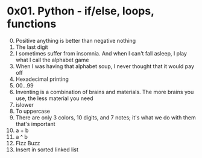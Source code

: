 # 0x01. Python - if/else, loops, functions  
0. Positive anything is better than negative nothing  
1. The last digit  
2. I sometimes suffer from insomnia. And when I can't fall asleep, I play what I call the alphabet game  
3. When I was having that alphabet soup, I never thought that it would pay off  
4. Hexadecimal printing  
5. 00...99  
6. Inventing is a combination of brains and materials. The more brains you use, the less material you need  
7. islower  
8. To uppercase  
9. There are only 3 colors, 10 digits, and 7 notes; it's what we do with them that's important  
10. a + b  
11. a ^ b  
12. Fizz Buzz  
13. Insert in sorted linked list  
